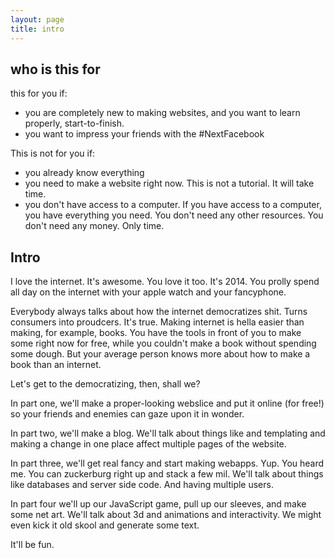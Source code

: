 ```yaml
---
layout: page
title: intro
---
```


## who is this for

this for you if:

*   you are completely new to making websites, and you want to learn properly, start-to-finish.
*   you want to impress your friends with the #NextFacebook

This is not for you if:

*   you already know everything
*   you need to make a website right now. This is not a tutorial. It will take time.
*   you don't have access to a computer. If you have access to a computer, you have everything you need. You don't need any other resources. You don't need any money. Only time.

## Intro

I love the internet. It's awesome. You love it too. It's 2014. You prolly spend all day on the internet with your apple watch and your fancyphone.

Everybody always talks about how the internet democratizes shit. Turns consumers into proudcers. It's true. Making internet is hella easier than making, for example, books. You have the tools in front of you to make some right now for free, while you couldn't make a book without spending some dough. But your average person knows more about how to make a book than an internet.

Let's get to the democratizing, then, shall we?

In part one, we'll make a proper-looking webslice and put it online (for free!) so your friends and enemies can gaze upon it in wonder.

In part two, we'll make a blog. We'll talk about things like and templating and making a change in one place affect multiple pages of the website.

In part three, we'll get real fancy and start making webapps. Yup. You heard me. You can zuckerburg right up and stack a few mil. We'll talk about things like databases and server side code. And having multiple users.

In part four we'll up our JavaScript game, pull up our sleeves, and make some net art. We'll talk about 3d and animations and interactivity. We might even kick it old skool and generate some text.

It'll be fun.


